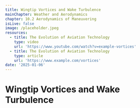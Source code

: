 ```yaml
---
title: Wingtip Vortices and Wake Turbulence
mainChapter: Weather and Aerodynamics
chapter: 10.2 Aerodynamics of Maneuvering
isLive: false
image: /placeholder.jpeg
resources:
  - title: The Evolution of Aviation Technology
    type: video
    url: 'https://www.youtube.com/watch?v=example-vortices'
  - title: The Evolution of Aviation Technology
    type: article
    url: 'https://www.example.com/vortices'
date: '2025-01-06'
---
```


# Wingtip Vortices and Wake Turbulence
